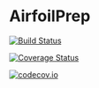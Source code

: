# AirfoilPrep

[![Build Status](https://travis-ci.org/moore54/AirfoilPrep.jl.svg?branch=master)](https://travis-ci.org/moore54/AirfoilPrep.jl)

[![Coverage Status](https://coveralls.io/repos/moore54/AirfoilPrep.jl/badge.svg?branch=master&service=github)](https://coveralls.io/github/moore54/AirfoilPrep.jl?branch=master)

[![codecov.io](http://codecov.io/github/moore54/AirfoilPrep.jl/coverage.svg?branch=master)](http://codecov.io/github/moore54/AirfoilPrep.jl?branch=master)
